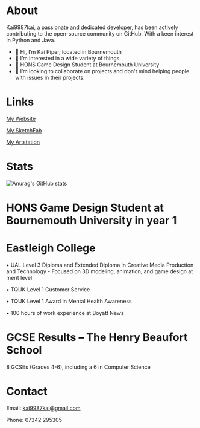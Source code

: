 
# About
Kai9987kai, a passionate and dedicated developer, has been actively contributing to the open-source community on GitHub. With a keen interest in Python and Java.
- 👋 Hi, I’m Kai Piper, located in Bournemouth
- 👀 I’m interested in a wide variety of things.
- 🌱 HONS Game Design Student at Bournemouth University 
- 💞️ I’m looking to collaborate on projects and don't mind helping people with issues in their projects.

<!---
kai9987kai/kai9987kai is a ✨ special ✨ repository because its `README.md` (this file) appears on your GitHub profile.
You can click the Preview link to take a look at your changes.
--->

# Links
[My Website](https://kai9987kai.pw/)


[My SketchFab](https://sketchfab.com/kai9987kai)



[My Artstation](https://www.artstation.com/kai9987kai)



# Stats

![Anurag's GitHub stats](https://github-readme-stats.vercel.app/api?username=kai9987kai&show=reviews,discussions_started,discussions_answered,prs_merged,prs_merged_percentage)


# HONS Game Design Student at Bournemouth University in year 1

# Eastleigh College
•	UAL Level 3 Diploma and Extended Diploma in Creative Media Production and Technology - Focused on 3D modeling, animation, and game design at merit level


•	TQUK Level 1 Customer Service


•	TQUK Level 1 Award in Mental Health Awareness


•	100 hours of work experience at Boyatt News 


# GCSE Results – The Henry Beaufort School


8 GCSEs (Grades 4-6), including a 6 in Computer Science


# Contact
Email: kai9987kai@gmail.com


Phone: 07342 295305




















